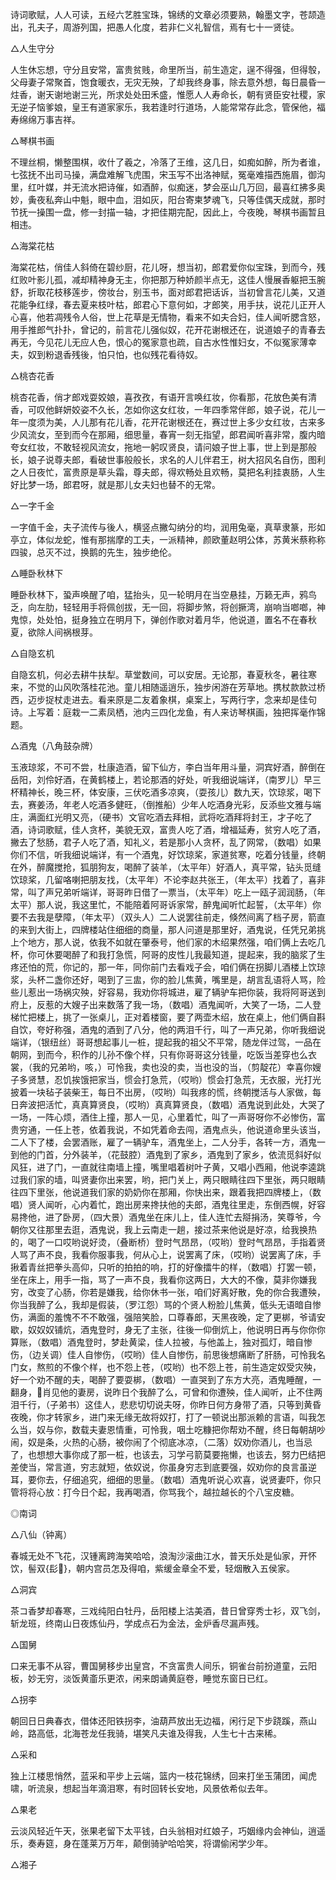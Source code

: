 <!-- { "loadSidebar": true } -->
诗词歌赋，人人可读，五经六艺胜宝珠，锦绣的文章必须要熟，翰墨文字，苍颉造出，孔夫子，周游列国，把愚人化度，若非仁义礼智信，焉有七十一贤徒。

△人生守分

人生休忘想，守分且安常，富贵贫贱，命里所当，前生造定，逞不得强，但得彀，父母妻子常聚首，饱食暖衣，无灾无殃，了却我终身事，除去意外想，每日晨昏一炷香，谢天谢地谢三光，所求处处田禾盛，惟愿人人寿命长，朝有贤臣安社稷，家无逆子恼爹娘，皇王有道家家乐，我若逢时行道场，人能常常存此念，管保他，福寿绵绵万事吉祥。

△琴棋书画

不理丝桐，懒整围棋，收什了羲之，冷落了王维，这几日，如痴如醉，所为者谁，七弦抚不出司马操，满盘难解飞虎围，宋玉写不出洛神赋，冤毫难描西施眉，御沟里，红叶媒，并无流水把诗催，如酒醉，似痴迷，梦会巫山几万回，最喜红拂多奥妙，夤夜私奔山中魁，眼中血，泪如灰，阳台寄柬梦魂飞，只等佳偶天成就，那时节抚一操围一盘，修一封描一轴，才把佳期完配，因此上，今夜晚，琴棋书画暂且相违。

△海棠花枯

海棠花枯，俏佳人斜倚在碧纱厨，花儿呀，想当初，郎君爱你似宝珠，到而今，残红败叶影儿孤，减却精神身无主，你把那万种娇颜半点无，这佳人慢展香躯把玉腕舒，折取花枝移莲步，傍妆台，别玉书，面对郎君把话诉，当初曾言花儿美，又道花能争红绿，春去夏来枝叶枯，郎君心下意何如，才郎笑，用手扶，说花儿正开人心喜，他若凋残令人俗，世上花草是无情物，看来不如夫合妇，佳人闻听腮含怒，用手推郎气扑扑，曾记的，前言花儿强似奴，花开花谢根还在，说道娘子的青春去再无，今见花儿无应人色，恨心的冤家意也疏，自古水性惟妇女，不似冤家薄幸夫，奴到粉退香残後，怕只怕，也似残花看待奴。

△桃杏花香

桃杏花香，俏才郎戏耍姣娘，喜孜孜，有语开言唤红妆，你看那，花放色美有清香，可叹他鲜妍姣姿不久长，怎如你这女红妆，一年四季常伴郎，娘子说，花儿一年一度须为美，人儿那有花儿香，花开花谢根还在，赛过世上多少女红妆，古来多少风流女，至到而今在那厢，细思量，春宵一刻无指望，郎君闻听喜非常，腹内暗夸女红妆，不敢轻视风流女，拖地一躬叹贤良，请问娘子世上事，世上到是那般长，娘子说尊夫郎，看破世事般般长，求名的人儿伴君王，树大招风名自伤，图利之人日夜忙，富贵原是草头霜，尊夫郎，得欢畅处且欢畅，莫把名利挂衷肠，人生好比梦一场，郎君呀，就是那儿女夫妇也替不的无常。

△一字千金

一字值千金，夫子流传与後人，横竖点撇勾纳分的均，润用兔毫，真草隶篆，形如亭立，体似龙蛇，惟有那揣摩的工夫，一派精神，颜欧董赵明公体，苏黄米蔡称称四骏，总灭不过，换鹅的先生，独步绝伦。

△睡卧秋林下

睡卧秋林下，蛩声唤醒了咱，猛抬头，见一轮明月在当空悬挂，万籁无声，鸦鸟乏，向左肋，轻轻用手将佩创拔，无一回，将脚步煞，将创撅湾，崩响当啷啷，神鬼惊，处处怕，挺身独立在明月下，弹创作歌对着月华，他说道，置名不在春秋夏，欲除人间祸根芽。

△自隐玄机

自隐玄机，何必去耕牛扶犁。草堂数间，可以安居。无论那，春夏秋冬，暑往寒来，不觉的山风吹落桂花池。童儿相随遥逍乐，独步闲游在芳草地。携杖款款过桥西，迈步捉杖走进去。看来原是二友着象棋，桌案上，写两行字，念来却是佳句诗。上写着：庭栽一二素凤栖，池内三四化龙鱼，有人来访琴棋画，独把挥毫作锦题。

△酒鬼（八角鼓杂牌）

玉液琼浆，不可不尝，杜康造酒，留下仙方，李白当年用斗量，洞宾好酒，醉倒在岳阳，刘伶好酒，在黄鹤楼上，若论那酒的好处，听我细说端详，（南罗儿）早三杯精神长，晚三杯，体安康，三伏吃酒多凉爽，（耍孩儿）数九天，饮琼浆，喝下去，赛姜汤，年老人吃酒多健旺，（倒推船）少年人吃酒身光彩，反添些文雅与端庄，满面红光明又亮，（硬书）文官吃酒去拜相，武将吃酒拜将封王，才子吃了酒，诗词歌赋，佳人贪杯，美貌无双，富贵人吃了酒，增福延寿，贫穷人吃了酒，撇去了愁肠，君子人吃了酒，知礼义，若是那小人贪杯，乱了网常，（数唱）如果你们不信，听我细说端详，有一个酒鬼，好饮琼桨，家道贫寒，吃着分钱量，终朝在外，醉魔搅抢，狐朋狗友，喝醉了装羊，（太平年）好酒人，真平常，钻头觅缝饮琼桨，几留咯喇把朋友找，（太平年）不论李赵共张王，（年太平）找着了，喜非常，叫了声兄弟听端详，哥哥昨日借了一票当，（太平年）吃上一瓯子润润肠，（年太平）那人说，我这里忙，不能陪着阿哥诉家常，醉鬼闻听忙起誓，（太平年）你要不去我是孽障，（年太平）（双头人）二人说罢往前走，倏然间离了档子房，箭直的来到大街上，四牌楼站住细细的商量，那人问道是那里好，酒鬼说，任凭兄弟挑上个地方，那人说，依我不如就在肇泰号，他们家的木绍果然强，咱们俩上去吃几杯，你可休要喝醉了和我打急慌，阿哥的皮性儿我最知道，提起来，我的脑浆了生疼还怕的荒，你记的，那一年，同你前门去看戏子会，咱们俩在拐脚儿酒楼上饮琼浆，头杯二盏你还好，喝到了三盅，你的脸儿焦黄，嘴里是，胡言乱语将人骂，险些儿惹出一场祸灾殃，好容易，我劝你将城进，雇了辆驴车把你装，我将阿哥送到府上，反惹的大嫂子出来数落了我一场，（数唱）酒鬼闻听，大笑了一场，二人登梯忙把楼上，挑了一张桌儿，正对着楼窗，要了两壶木绍，放在桌上，他们俩自斟自饮，夸好称强，酒鬼的酒到了八分，他的两泪千行，叫了一声兄弟，你听我细说端详，（银纽丝）哥哥想起事儿一桩，提起我的祖父不平常，随龙伴过驾，一品在朝网，到而今，积作的儿孙不像个样，只有你哥哥这分钱量，吃饭当差穿也么衣裳，（我的兄弟哟，咳，）可怜我，卖也没的卖，当也没的当，（剪靛花）幸喜你嫂子多贤慧，忍饥挨饿把家当，惯会打急荒，（哎哟）惯会打急荒，无衣服，光打光披着一块毡子装柴王，每日不出房，（哎哟）叫我疼的慌，终朝搅活与人家做，每日奔波把活忙，真真算贤良，（哎哟）真真算贤良，（数唱）酒鬼说到此处，大哭了一场，一阵心烦，酒住上撞，那人一见，心里着忙，叫了一声哥呀你不必惨伤，富贵穷通，一任上苍，依着我说，不如凭着命去闯，酒鬼点头，他说道命里头该当，二人下了楼，会罢酒账，雇了一辆驴车，酒鬼坐上，二人分手，各转一方，酒鬼一到他的门首，分外装羊，（花鼓腔）酒鬼到了家乡，酒鬼到了家乡，依流觅斜好似风狂，进了门，一直就往南墙上撞，嘴里唱着树叶子黄，又唱小西厢，他说李逵跳过我们家的墙，叫贤妻你出来罢，哟，把门关上，两只眼睛往四下里张，两只眼睛往四下里张，他说道我们家的奶奶你在那厢，你快出来，跟着我把四牌楼上，（数唱）贤人闻听，心内着忙，跑出房来搀扶他的夫郎，酒鬼往里走，东倒西幌，好容易搀他，进了卧房，（四大景）酒鬼坐在床儿上，佳人连忙去搿捐汤，笑尊爷，今朝你又往那里去逛，酒鬼说，我上云南走一趟，接过茶来他说是好凉，给我换热的，喝了一口哎哟说好烫，（叠断桥）登时气昂昂，（哎哟）登时气昂昂，手指着贤人骂了声不良，我看你服事我，何从心上，说罢离了床，（哎哟）说罢离了床，手揪着青丝把拳头高仰，只听的拍拍的响，打的好像擂牛的样，（数唱）打罢一顿，坐在床上，用手一指，骂了一声不良，我看你这两日，大大的不像，莫非你嫌我穷，改变了心肠，你若是嫌我，给你休书一张，咱们好离好散，免的你合我遭殃，你当我醉了么，我却是假装，（罗江怨）骂的个贤人粉脸儿焦黄，低头无语暗自惨伤，满面的羞愧不不不敢强，强陪笑脸，口尊春郎，天黑夜晚，定了更梆，爷请安歇，奴奴奴铺炕，酒鬼登时，身无了主张，往後一仰倒炕上，他说明日再与你你你算账，（数唱）酒鬼登时，梦赴黄梁，佳人拉被，与他盖上，独对孤灯，暗自惨伤，（边关调）佳人自惨伤，（哎哟）佳人自惨伤，前思後想痛断了肝肠，可怜我名门女，熬煎的不像个样，也不怨上苍，（哎哟）也不怨上苍，前生造定奴受灾殃，好一个劝不醒的夫，喝醉了要耍梆，（数唱）一直哭到了东方大亮，酒鬼睡醒，一翻身，肖见他的妻房，说昨日个我醉了么，可曾和你遭殃，佳人闻听，止不住两泪千行，（子弟书）这佳人，悲悲切切说夫呀，你昨日何方身带了酒，只等到黄昏夜晚，你才转家乡，进门来无缘无故将奴打，打了一顿说出那派赖的言语，叫我怎么当，奴与你，数载夫妻恩情重，可怜我，咽土吃糠把你帮劝不醒，终日每朝胡吵闹，奴是条，火热的心肠，被你闹了个彻底冰凉，（二落）奴劝你酒儿，也当忌了，也想想大事你成了那一桩，也该去，习学弓箭莫要拖懒，也该去，努力巴结把差使当，常言道，穷志就短，依奴说，你虽身穷志到底要强，奴劝你的良言虽逆耳，要你去，仔细追究，细细的思量。（数唱）酒鬼听说心欢喜，说贤妻吓，你只管将将心放：打今日个起，我再喝酒，你骂我个，越拉越长的个八宝皮糖。

◎南词

△八仙（钟离）

春城无处不飞花，汉锺离跨海笑哈哈，浪淘沙滚曲江水，普天乐处是仙家，开怀饮，髻双{髟}，朝内宫员怎及得咱，紫缓金章全不爱，轻烟散入五侯家。

△洞宾

茶コ香梦却春寒，三戏纯阳白牡丹，岳阳楼上沽美酒，昔日曾穿秀士衫，双飞剑，斩龙班，终南山日夜炼仙丹，学成点石为金法，金炉香尽漏声残。

△国舅

口来无事不从容，曹国舅移步出皇宫，不贪富贵人间乐，铜雀台前扮道童，云阳板，妙无穷，淡饭黄齑乐更浓，闲来朗诵黄庭卷，睡觉东窗日已红。

△拐李

朝回日日典春衣，借体还阳铁拐李，油葫芦放出无边福，闲行足下步跷蹊，燕山岭，路高低，北海苍龙任我骑，堪笑凡夫谁及得我，人生七十古来稀。

△采和

独上江楼思悄然，蓝采和平步上云端，篮内一枝花锦绣，回来打坐玉蒲团，闻虎啸，听流泉，想起当年滴泪寒，有时回转长安地，风景依希似去年。

△果老

云淡风轻近午天，张果老留下太平钱，白头翁相对红娘子，巧姻缘内会神仙，逍遥乐，奏寿筵，身在蓬莱万万年，颠倒骑驴哈哈笑，将谓偷闲学少年。

△湘子

